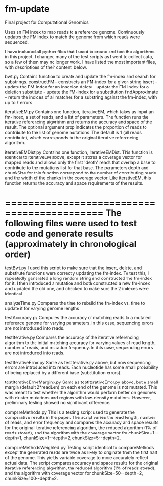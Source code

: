 fm-update
=========

Final project for Computational Genomics

Uses an FM index to map reads to a reference genome. Continuously updates the FM index to match the genome from which reads were sequenced.

I have included all python files that I used to create and test the algorithms in this project. I changed many of the test scripts as I went to collect data, so a few of them may no longer work. I have listed the most important files, with descriptions of their content, below.

bwt.py
Contains function to create and update the fm-index and search for substrings.
  constructFM - constructs an FM-index for a given string
  insert - update the FM-index for an insertion
  delete - update the FM-index for a deletion
  substitute - update the FM-index for a substitution
  findApproximate - return the indices of all matches for a substring against the fm-index, with up to k errors

iterativeEM.py
Contains one function, iterativeEM, which takes as input an fm-index, a set of reads, and a list of parameters. The function runs the iterative referencing algorithm and returns the accuracy and space of the result. The optional argument prop indicates the proportion of reads to contribute to the list of genome mutations. The default is 1 (all reads contribute), which corresponds to the original iterative referencing algorithm.

iterativeEMDist.py
Contains one function, iterativeEMDist. This function is identical to iterativeEM above, except it stores a coverage vector for mapped reads and allows only the first 'depth' reads that overlap a base to contribute to the mutations list for that base. The parameters depth and chunkSize for this function correspond to the number of contributing reads and the width of the chunks in the coverage vector. Like iterativeEM, this function returns the accuracy and space requirements of the results.

===========================================
The following files were used to test code and generate results 
(approximately in chronological order)
===========================================
testBwt.py
I used this script to make sure that the insert, delete, and substitute functions were correctly updating the fm-index. To test this, I repeatedly generated a long random string and constructed the fm-index for it. I then introduced a mutation and both constructed a new fm-index and updated the old one, and checked to make sure the 2 indexes were identical.

analyzeTime.py
Compares the time to rebuild the fm-index vs. time to update it for varying genome lengths

testAccuracy.py
Computes the accuracy of matching reads to a mutated reference genome for varying parameters. In this case, sequencing errors are not introduced into reads. 

testIterative.py
Compares the accuracy of the iterative referencing algorithm to the initial matching accuracy for varying values of read length, number of reads, and mutation frequency. In this case, sequencing errors are not introduced into reads.

testIterativeError.py
Same as testIterative.py above, but now sequencing errors are introduced into reads. Each nucleotide has some small probability of being replaced by a different base (substitution errors).

testIterativeErrorMargins.py
Same as testIterativeError.py above, but a small margin (default 2*readLen) on each end of the genome is not mutated. This was meant to test whether the algorithm would perform better on genomes with cluster mutations and regions with low-density mutations. However, preliminary testing showed no significant difference.

compareMethods.py
This is a testing script used to generate the comparative results in the paper. The script varies the read length, number of reads, and error frequency and compares the accuracy and space results for the original iterative referencing algorithm, the reduced algorithm (1% of reads stored), and the algorithm with the coverage vector for chunkSize=1--depth=1, chunkSize=1--depth=2, chunkSize=5--depth=2.

compareMethodsWeighted.py
Testing script identical to compareMethods except the generated reads are twice as likely to originate from the first half of the genome. This yields variable coverage to more accurately reflect actual data. The script compares accuracy and space results for the original iterative referencing algorithm, the reduced algorithm (1% of reads stored), and the algorithm with coverage vector for chunkSize=50--depth=2, chunkSize=100--depth=2.
